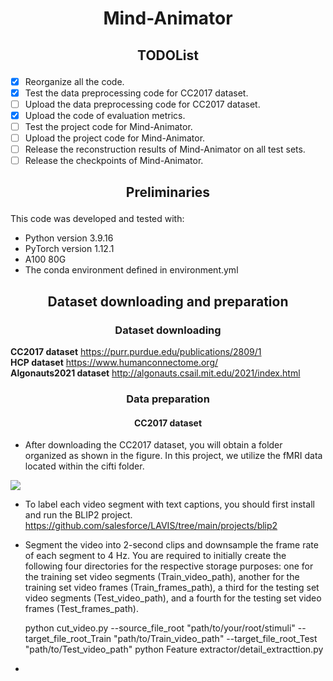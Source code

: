# <p align="center"> Mind-Animator </p>
## <p align="center"> TODOList </p>
- [x] Reorganize all the code.
- [x] Test the data preprocessing code for CC2017 dataset.
- [ ] Upload the data preprocessing code for CC2017 dataset.
- [x] Upload the code of evaluation metrics.
- [ ] Test the project code for Mind-Animator.
- [ ] Upload the project code for Mind-Animator.
- [ ] Release the reconstruction results of Mind-Animator on all test sets.
- [ ] Release the checkpoints of Mind-Animator.

## <p align="center">  Preliminaries  </p> 
This code was developed and tested with: 

*  Python version 3.9.16 
*  PyTorch version 1.12.1 
*  A100 80G 
*  The conda environment defined in environment.yml 

## <p align="center">  Dataset downloading and preparation </p> 

### <p align="center">  Dataset downloading </p> 

**CC2017  dataset** https://purr.purdue.edu/publications/2809/1  <br>
**HCP dataset** https://www.humanconnectome.org/  <br>
**Algonauts2021 dataset** http://algonauts.csail.mit.edu/2021/index.html  <br>

### <p align="center">  Data preparation </p> 
#### <p align="center">  CC2017  dataset </p> 
* After downloading the CC2017 dataset, you will obtain a folder organized as shown in the figure. In this project, we utilize the fMRI data located within the cifti folder.

![](https://github.com/Zuskd/Mind-Animator/blob/main/imgs/folder.png)

* To label each video segment with text captions, you should first install and run the BLIP2 project. https://github.com/salesforce/LAVIS/tree/main/projects/blip2 <br>

* Segment the video into 2-second clips and downsample the frame rate of each segment to 4 Hz. You are required to initially create the following four directories for the respective storage purposes: one for the training set video segments (Train_video_path), another for the training set video frames (Train_frames_path), a third for the testing set video segments (Test_video_path), and a fourth for the testing set video frames (Test_frames_path).<br>

    python cut_video.py --source_file_root "path/to/your/root/stimuli" --target_file_root_Train "path/to/Train_video_path" --target_file_root_Test "path/to/Test_video_path"
    python Feature extractor/detail_extracttion.py

* 





















